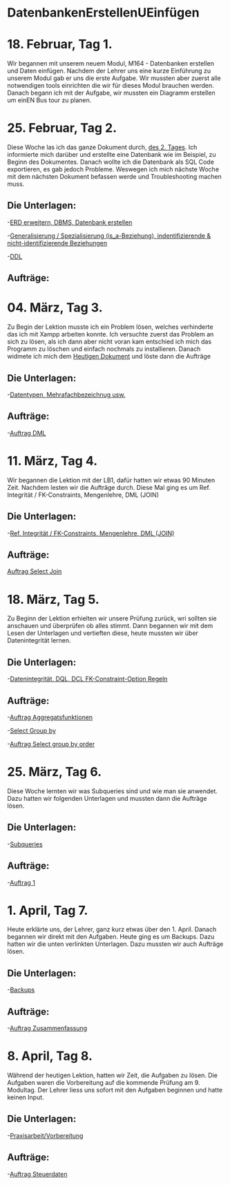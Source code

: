 # DatenbankenErstellenUEinfügen

# 18. Februar, Tag 1.

Wir begannen mit unserem neuem Modul, M164 - Datenbanken erstellen und Daten einfügen. Nachdem der Lehrer uns eine kurze Einführung zu unserem Modul gab er uns die erste Aufgabe. Wir mussten aber zuerst alle notwendigen tools einrichten die wir für dieses Modul brauchen werden. Danach begann ich mit der Aufgabe, wir mussten ein Diagramm erstellen um einEN Bus tour zu planen. 

# 25. Februar, Tag 2.

Diese Woche las ich das ganze Dokument durch, [des 2. Tages](https://gitlab.com/harald.mueller/aktuelle.kurse/-/tree/master/m164). Ich informierte mich darüber und erstellte eine Datenbank wie im Beispiel, zu Beginn des Dokumentes. Danach wollte ich die Datenbank als SQL Code exportieren, es gab jedoch Probleme. Weswegen ich mich nächste Woche mit dem nächsten Dokument befassen werde und Troubleshooting machen muss.

## Die Unterlagen:

-[ERD erweitern, DBMS, Datenbank erstellen](https://gitlab.com/ch-tbz-it/Stud/m164/-/tree/main/2.Tag)

-[Generalisierung / Spezialisierung (is_a-Beziehung), indentifizierende & nicht-identifizierende Beziehungen](https://www.datenbank-grundlagen.de/beziehungen-datenbanken.html)

-[DDL](https://gitlab.com/ch-tbz-it/Stud/m164/-/blob/main/2.Tag/DDL_Intro.md)

## Aufträge:


# 04. März, Tag 3.

Zu Begin der Lektion musste ich ein Problem lösen, welches verhinderte das ich mit Xampp arbeiten konnte. Ich versuchte zuerst das Problem an sich zu lösen, als ich dann aber nicht voran kam entschied ich mich das Programm zu löschen und einfach nochmals zu installieren. Danach widmete ich mich dem [Heutigen Dokument](https://gitlab.com/ch-tbz-it/Stud/m164/-/tree/main/3.Tag#tag-3) und löste dann die Aufträge

## Die Unterlagen:

-[Datentypen, Mehrafachbezeichnug usw.](https://gitlab.com/ch-tbz-it/Stud/m164/-/tree/main/3.Tag#tag-3)

## Aufträge:
-[Auftrag DML](https://github.com/dgdecorso/DatenbankenErstellenUEinf-gen-/blob/main/T3A1.md)

# 11. März, Tag 4.

Wir begannen die Lektion mit der LB1, dafür hatten wir etwas 90 Minuten Zeit. Nachdem lesten wir die Aufträge durch. Diese Mal ging es um Ref. Integrität / FK-Constraints, Mengenlehre, DML (JOIN) 

## Die Unterlagen:

-[Ref. Integrität / FK-Constraints, Mengenlehre, DML (JOIN)](https://gitlab.com/ch-tbz-it/Stud/m164/-/tree/main/4.Tag)

## Aufträge:
[Auftrag Select Join](https://github.com/dgdecorso/DatenbankenErstellenUEinf-gen-/blob/main/T4A1.md)

# 18. März, Tag 5. 

Zu Beginn der Lektion erhielten wir unsere Prüfung zurück, wri sollten sie anschauen und überprüfen ob alles stimmt. Dann begannen wir mit dem Lesen der Unterlagen und vertieften diese, heute mussten wir über Datenintegrität lernen.

## Die Unterlagen:

-[Datenintegrität, DQL, DCL FK-Constraint-Option Regeln  ](https://gitlab.com/ch-tbz-it/Stud/m164/-/tree/main/5.Tag)

## Aufträge:
-[Auftrag Aggregatsfunktionen](https://github.com/dgdecorso/DatenbankenErstellenUEinf-gen-/blob/main/T5A1.md)

-[Select Group by](https://github.com/dgdecorso/DatenbankenErstellenUEinf-gen-/blob/main/T5A2.md)

-[Auftrag Select group by order](https://github.com/dgdecorso/DatenbankenErstellenUEinf-gen-/blob/main/T5A3.md)

# 25. März, Tag 6.

Diese Woche lernten wir was Subqueries sind und wie man sie anwendet. Dazu hatten wir folgenden Unterlagen und mussten dann die Aufträge lösen.

## Die Unterlagen:

-[Subqueries](https://gitlab.com/ch-tbz-it/Stud/m164/-/tree/main/6.Tag)

## Aufträge:
-[Auftrag 1](https://github.com/dgdecorso/DatenbankenErstellenUEinf-gen-/blob/main/T6A1.md)

# 1. April, Tag 7.

Heute erklärte uns, der Lehrer, ganz kurz etwas über den 1. April. Danach begannen wir direkt mit den Aufgaben. Heute ging es um Backups. Dazu hatten wir die unten verlinkten Unterlagen. Dazu mussten wir auch Aufträge lösen.

## Die Unterlagen:

-[Backups](https://github.com/dgdecorso/DatenbankenErstellenUEinfuegen/blob/main/T7A1.md)

## Aufträge:
-[Auftrag Zusammenfassung](https://github.com/dgdecorso/DatenbankenErstellenUEinfuegen/blob/main/T7A1.md)

# 8. April, Tag 8.

Während der heutigen Lektion, hatten wir Zeit, die Aufgaben zu lösen. Die Aufgaben waren die Vorbereitung auf die kommende Prüfung am 9. Modultag. Der Lehrer liess uns sofort mit den Aufgaben beginnen und hatte keinen Input.

## Die Unterlagen:

-[Praxisarbeit/Vorbereitung](https://gitlab.com/ch-tbz-it/Stud/m164/-/tree/main/8.Tag)

## Aufträge:
-[Auftrag Steuerdaten](https://github.com/dgdecorso/DatenbankenErstellenUEinfuegen/blob/main/T8A1.md)

